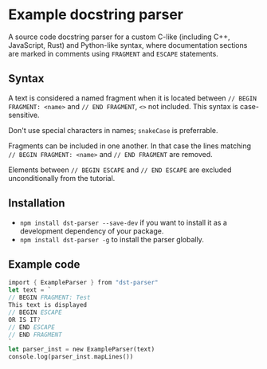 # Example docstring parser

A source code docstring parser for a custom C-like (including C++, JavaScript, Rust)
and Python-like syntax, where documentation sections are marked in comments using
`FRAGMENT` and `ESCAPE` statements.

## Syntax

A text is considered a named fragment when it is located between `// BEGIN FRAGMENT: <name>` and `// END FRAGMENT`, `<>` not included. This syntax is case-sensitive.

Don't use special characters in names; `snakeCase` is preferrable.

Fragments can be included in one another. In that case the lines matching `// BEGIN FRAGMENT: <name>` and `// END FRAGMENT` are removed.

Elements between `// BEGIN ESCAPE` and `// END ESCAPE` are excluded unconditionally from the tutorial.

## Installation

* `npm install dst-parser --save-dev` if you want to install it as a development dependency of your package.
* `npm install dst-parser -g` to install the parser globally.

## Example code

```rust
import { ExampleParser } from "dst-parser"
let text = `
// BEGIN FRAGMENT: Test
This text is displayed
// BEGIN ESCAPE
OR IS IT?
// END ESCAPE
// END FRAGMENT
`
let parser_inst = new ExampleParser(text)
console.log(parser_inst.mapLines())
```